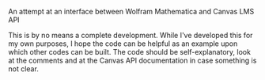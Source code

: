 An attempt at an interface between Wolfram Mathematica and Canvas LMS API

This is by no means a complete development.
While I've developed this for my own purposes,
I hope the code can be helpful as an example upon which other codes can be built.
The code should be self-explanatory,
look at the comments and at the Canvas API documentation in case something is not clear.